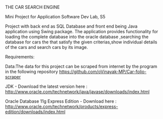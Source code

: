
THE CAR SEARCH ENGINE


Mini Project for Application Software Dev Lab, S5

Project with back end as SQL Database and front end being Java application using Swing package. The application provides functionality for loading the complete database into the oracle database ,searching the database for cars the that satisfy the given criterias,show individual details of the cars and search cars by its image.

Requirements:


Data:The data for this project can be scraped from internet by the program in the following repository
https://github.com/oVinayak-MP/Car-folio-scraper

JDK - Download the latest version here : http://www.oracle.com/technetwork/java/javase/downloads/index.html

Oracle Database 11g Express Edition - Download here : http://www.oracle.com/technetwork/products/express-edition/downloads/index.html
